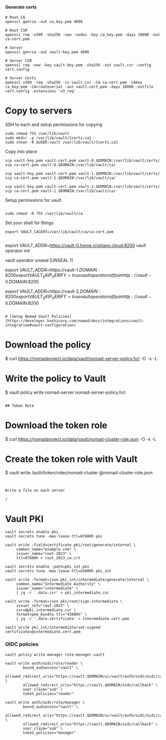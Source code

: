 
#### Generate certs

```
# Root CA
openssl genrsa -out ca_key.pem 4096

# Root CSR
openssl req -x509 -sha256 -new -nodes -key ca_key.pem -days 10000 -out ca-cert.pem

# Server
openssl genrsa -out vault-key.pem 4096

# Server CSR
openssl req -new -key vault-key.pem -sha256 -out vault.csr -config cert.config

# Server Certs
openssl x509 -req -sha256 -in vault.csr -CA ca-cert.pem -CAkey ca_key.pem -CAcreateserial -out vault-cert.pem -days 10000 -extfile cert.config -extensions 'v3_req'
```

# Copy to servers

SSH to each and setup permissions for copying

```
sudo chmod 755 /var/lib/vault
sudo mkdir -p /var/lib/vault/{certs,ca}
sudo chown -R $USER:vault /var/lib/vault/{certs,ca}
```

Copy into place

```
scp vault-key.pem vault-cert.pem vault-0.$DOMAIN:/var/lib/vault/certs/
scp ca-cert.pem vault-0.$DOMAIN:/var/lib/vault/ca/

scp vault-key.pem vault-cert.pem vault-1.$DOMAIN:/var/lib/vault/certs/
scp ca-cert.pem vault-1.$DOMAIN:/var/lib/vault/ca/

scp vault-key.pem vault-cert.pem vault-2.$DOMAIN:/var/lib/vault/certs/
scp ca-cert.pem vault-1.$DOMAIN:/var/lib/vault/ca/
```

Setup permissions for vault

```

sudo chmod -R 755 /var/lib/vault/ca

```

Set your shell for things


```
export VAULT_CACERT=/var/lib/vault/ca/ca-cert.pem


```
export VAULT_ADDR=https://vault-0.home.cristiano.cloud:8200
vault operator init

vault  operator  unseal [UNSEAL 1]

export VAULT_ADDR=https://vault-1.$DOMAIN:8200
export VAULT_SKIP_VERIFY=true
vault operator raft join http://vault-0.$DOMAIN:8200

export VAULT_ADDR=https://vault-2.$DOMAIN:8200
export VAULT_SKIP_VERIFY=true
vault operator raft join http://vault-0.$DOMAIN:8200
```

# [Setup Nomad Vault Policies](https://developer.hashicorp.com/nomad/docs/integrations/vault-integration#vault-configuration)

```
# Download the policy
$ curl https://nomadproject.io/data/vault/nomad-server-policy.hcl -O -s -L

# Write the policy to Vault
$ vault policy write nomad-server nomad-server-policy.hcl
```

## Token Role

```
# Download the token role
$ curl https://nomadproject.io/data/vault/nomad-cluster-role.json -O -s -L

# Create the token role with Vault
$ vault write /auth/token/roles/nomad-cluster @nomad-cluster-role.json
```


Write a file on each server

/
```


# Vault PKI

```
vault secrets enable pki
vault secrets tune -max-lease-ttl=87600h pki

vault write -field=certificate pki/root/generate/internal \
     common_name="example.com" \
     issuer_name="root-2023" \
     ttl=87600h > root_2023_ca.crt

vault secrets enable -path=pki_int pki
vault secrets tune -max-lease-ttl=43800h pki_int

vault write -format=json pki_int/intermediate/generate/internal \
     common_name="Intermediate Authority" \
     issuer_name="intermediate" \
     | jq -r '.data.csr' > pki_intermediate.csr

vault write -format=json pki/root/sign-intermediate \
     issuer_ref="root-2023" \
     csr=@pki_intermediate.csr \
     format=pem_bundle ttl="43800h" \
     | jq -r '.data.certificate' > intermediate.cert.pem

vault write pki_int/intermediate/set-signed certificate=@intermediate.cert.pem

```

### OIDC policies

```
vault policy write manager role-manager.vault

vault write auth/oidc/role/reader \
        bound_audiences="vault" \
        allowed_redirect_uris="https://vault.$DOMAIN/ui/vault/auth/oidc/oidc/callback" \
        allowed_redirect_uris="https://vault.$DOMAIN/oidc/callback" \
        user_claim="sub" \
        token_policies="reader"

vault write auth/oidc/role/manager \
        bound_audiences="vault" \
        allowed_redirect_uris="https://vault.$DOMAIN/ui/vault/auth/oidc/oidc/callback" \
        allowed_redirect_uris="https://vault.$DOMAIN/oidc/callback" \
        user_claim="sub" \
        token_policies="manager"
```


